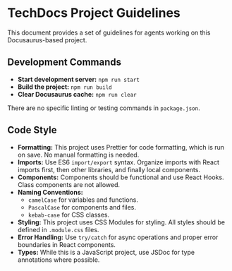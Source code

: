 # TechDocs Project Guidelines

This document provides a set of guidelines for agents working on this Docusaurus-based project.

## Development Commands

- **Start development server:** `npm run start`
- **Build the project:** `npm run build`
- **Clear Docusaurus cache:** `npm run clear`

There are no specific linting or testing commands in `package.json`.

## Code Style

- **Formatting:** This project uses Prettier for code formatting, which is run on save. No manual formatting is needed.
- **Imports:** Use ES6 `import/export` syntax. Organize imports with React imports first, then other libraries, and finally local components.
- **Components:** Components should be functional and use React Hooks. Class components are not allowed.
- **Naming Conventions:**
  - `camelCase` for variables and functions.
  - `PascalCase` for components and files.
  - `kebab-case` for CSS classes.
- **Styling:** This project uses CSS Modules for styling. All styles should be defined in `.module.css` files.
- **Error Handling:** Use `try/catch` for async operations and proper error boundaries in React components.
- **Types:** While this is a JavaScript project, use JSDoc for type annotations where possible.
